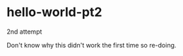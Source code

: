 hello-world-pt2
===============

2nd attempt

Don't know why this didn't work the first time so re-doing.
